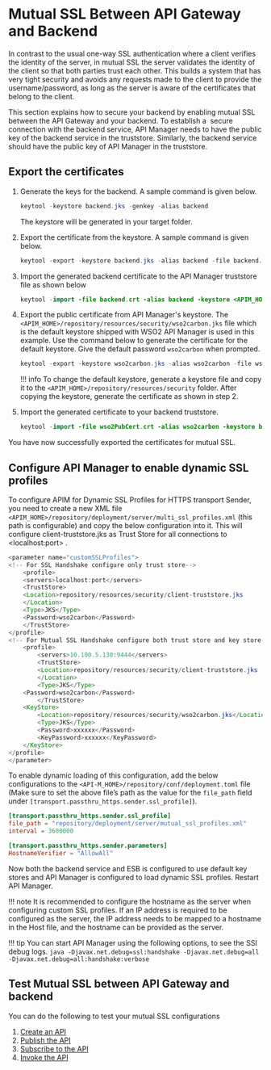 # Mutual SSL Between API Gateway and Backend

In contrast to the usual one-way SSL authentication where a client verifies the identity of the server, in mutual SSL the server validates the identity of the client so that both parties trust each other. This builds a system that has very tight security and avoids any requests made to the client to provide the username/password, as long as the server is aware of the certificates that belong to the client.

This section explains how to secure your backend by enabling mutual SSL between the API Gateway and your backend. To establish a  secure connection with the backend service, API Manager needs to have the public key of the backend service in the truststore. Similarly, the backend service should have the public key of API Manager in the truststore.

## Export the certificates

1.  Generate the keys for the backend. A sample command is given below.

    ``` java
    keytool -keystore backend.jks -genkey -alias backend 
    ```

    The keystore will be generated in your target folder.

2.  Export the certificate from the keystore. A sample command is given below.

    ``` java
    keytool -export -keystore backend.jks -alias backend -file backend.crt 
    ```

3.  Import the generated backend certificate to the API Manager truststore file as shown below

    ``` java
    keytool -import -file backend.crt -alias backend -keystore <APIM_HOME>/repository/resources/security/client-truststore.jks
    ```

4.  Export the public certificate from API Manager's keystore. The `<APIM_HOME>/repository/resources/security/wso2carbon.jks` file which is the default keystore shipped with WSO2 API Manager is used in this example. Use the command below to generate the certificate for the default keystore. Give the default password `wso2carbon` when prompted.

    ``` java
    keytool -export -keystore wso2carbon.jks -alias wso2carbon -file wso2PubCert.cert
    ```

    !!! info
        To change the default keystore, generate a keystore file and copy it to the `<APIM_HOME>/repository/resources/security` folder. After copying the keystore, generate the certificate as shown in step 2.


5.  Import the generated certificate to your backend truststore.

    ``` java
    keytool -import -file wso2PubCert.crt -alias wso2carbon -keystore backend-truststore.jks
    ```

You have now successfully exported the certificates for mutual SSL.

## Configure API Manager to enable dynamic SSL profiles

To configure APIM for Dynamic SSL Profiles for HTTPS transport Sender, you need to create a new XML file `<APIM_HOME>/repository/deployment/server/multi_ssl_profiles.xml` (this path is configurable) and copy the below configuration into it. This will configure client-truststore.jks as Trust Store for all connections to &lt;localhost:port&gt; .

``` java
<parameter name="customSSLProfiles">
<!-- For SSL Handshake configure only trust store--> 
    <profile>
    <servers>localhost:port</servers>
    <TrustStore>
    <Location>repository/resources/security/client-truststore.jks
    </Location>
    <Type>JKS</Type>
    <Password>wso2carbon</Password>
    </TrustStore>
</profile>
<!-- For Mutual SSL Handshake configure both trust store and key store-->  
    <profile>
        <servers>10.100.5.130:9444</servers>
        <TrustStore>
        <Location>repository/resources/security/client-truststore.jks
        </Location>
        <Type>JKS</Type>
    <Password>wso2carbon</Password>
        </TrustStore>
    <KeyStore>
        <Location>repository/resources/security/wso2carbon.jks</Location>
        <Type>JKS</Type>
        <Password>xxxxxx</Password>
        <KeyPassword>xxxxxx</KeyPassword>
    </KeyStore>
</profile>
</parameter>
```
To enable dynamic loading of this configuration, add the below configurations to the `<API-M_HOME>/repository/conf/deployment.toml` file (Make sure to set the above file’s path as the value for the `file_path` field under `[transport.passthru_https.sender.ssl_profile]`).

``` toml
[transport.passthru_https.sender.ssl_profile]
file_path = "repository/deployment/server/mutual_ssl_profiles.xml"
interval = 3600000

[transport.passthru_https.sender.parameters]
HostnameVerifier = "AllowAll"
```

Now both the backend service and ESB is configured to use default key stores and API Manager is configured to load dynamic SSL profiles. Restart API Manager.

!!! note
     It is recommended to configure the hostname as the server when configuring custom SSL profiles. If an IP address is required to be configured as the server, the IP address needs to be mapped to a hostname in the Host file, and the hostname can be provided as the server.
    
!!! tip
    You can start API Manager using the following options, to see the SSI debug logs.
    ``` java
    -Djavax.net.debug=ssl:handshake
    -Djavax.net.debug=all
    -Djavax.net.debug=all:handshake:verbose
    ```


## Test Mutual SSL between API Gateway and backend

You can do the following to test your mutual SSL configurations

1.  [Create an API]({{base_path}}/learn/design-api/create-api/create-a-rest-api)
2.  [Publish the API]({{base_path}}/learn/design-api/publish-api/publish-an-api)
3.  [Subscribe to the API]({{base_path}}/learn/consume-api/manage-subscription/subscribe-to-an-api)
4.  [Invoke the API]({{base_path}}/learn/consume-api/invoke-apis/invoke-apis-using-tools/invoke-an-api-using-the-integrated-api-console)